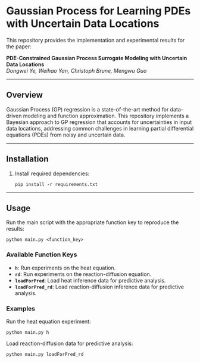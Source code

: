 # **Gaussian Process for Learning PDEs with Uncertain Data Locations**

This repository provides the implementation and experimental results for the paper:

**PDE-Constrained Gaussian Process Surrogate Modeling with Uncertain Data Locations**  
*Dongwei Ye, Weihao Yan, Christoph Brune, Mengwu Guo*

---

## **Overview**

Gaussian Process (GP) regression is a state-of-the-art method for data-driven modeling and function approximation. This repository implements a Bayesian approach to GP regression that accounts for uncertainties in input data locations, addressing common challenges in learning partial differential equations (PDEs) from noisy and uncertain data. 

---

## **Installation**

1. Install required dependencies:
    ```
    pip install -r requirements.txt
    ```
---

## **Usage**

Run the main script with the appropriate function key to reproduce the results:

```
python main.py <function_key>
```

### **Available Function Keys**
- **`h`**: Run experiments on the heat equation.
- **`rd`**: Run experiments on the reaction-diffusion equation.
- **`loadForPred`**: Load heat inference data for predictive analysis.
- **`loadForPred_rd`**: Load reaction-diffusion inference data for predictive analysis.

### **Examples**

Run the heat equation experiment:
```
python main.py h
```

Load reaction-diffusion data for predictive analysis:
```
python main.py loadForPred_rd
```



